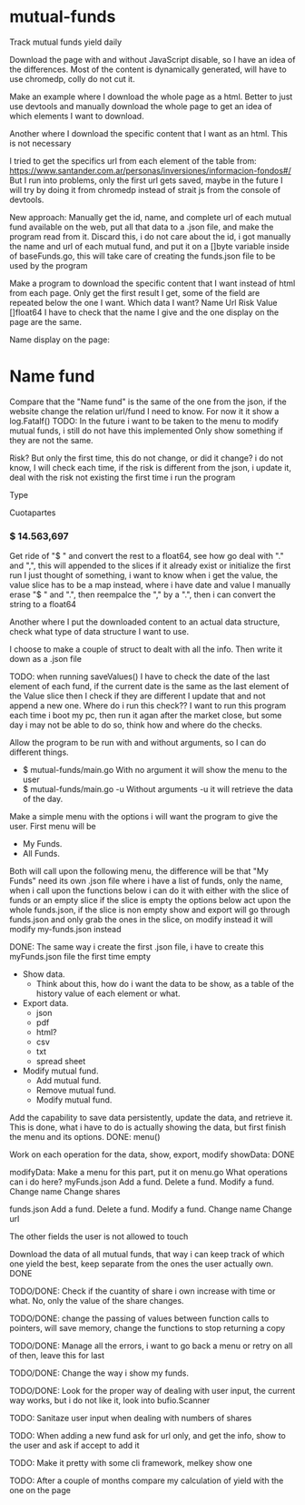 # mutual-funds
Track mutual funds yield daily

Download the page with and without JavaScript disable, so I have an idea of the
differences.
Most of the content is dynamically generated, will have to use chromedp, colly do not cut it.

Make an example where I download the whole page as a html.
Better to just use devtools and manually download the whole page to get an idea
of which elements I want to download.

Another where I download the specific content that I want as an html.
This is not necessary

I tried to get the specifics url from each element of the table from:
https://www.santander.com.ar/personas/inversiones/informacion-fondos#/
But I run into problems, only the first url gets saved, maybe in the future I will try
by doing it from chromedp instead of strait js from the console of devtools.

New approach:
Manually get the id, name, and complete url of each mutual fund available on the web, 
put all that data to a .json file, and make the program read from it.
Discard this, i do not care about the id, i got manually the name and url of each
mutual fund, and put it on a []byte variable inside of baseFunds.go, this will take
care of creating the funds.json file to be used by the program

Make a program to download the specific content that I want instead of html from each page.
Only get the first result I get, some of the field are repeated below the one I want.
Which data I want?
Name
Url
Risk
Value []float64
I have to check that the name I give and the one display on the page are the same.

Name display on the page:

<h1
  data-testid="titleDetailDesktop"
  class="sc-aXZVg jbWCFw sc-dISpDn dlSiwb"
>
Name fund
</h1>

Compare that the "Name fund" is the same of the one from the json,
if the website change the relation url/fund I need to know.
For now it it show a log.Fatalf()
TODO: In the future i want to be taken to the menu to modify mutual funds, i still
do not have this implemented
Only show something if they are not the same.

Risk? But only the first time, this do not change, or did it change? i do not know,
I will check each time, if the risk is different from the json, i update it, deal
with the risk not existing the first time i run the program
<p
  data-testid="fundRiskDetailName"
  class="sc-aXZVg hLnzCR sc-gRtvSG bydNqC"
>
  Type
</p>

Cuotapartes
<h3
  data-testid="currentShareValueType"
  class="sc-aXZVg dMxiJX"
>
  $ 14.563,697
</h3>
Get ride of "$ " and convert the rest to a float64, see how go deal with "." and ",",
this will appended to the slices if it already exist or initialize the first run
I just thought of something, i want to know when i get the value, the value slice has to
be a map instead, where i have date and value
I manually erase "$ " and ".", then reempalce the "," by a ".", then i can convert
the string to a float64

Another where I put the downloaded content to an actual data structure, check
what type of data structure I want to use.

I choose to make a couple of struct to dealt with all the info.
Then write it down as a .json file

TODO: when running saveValues() I have to check the date of the last element
of each fund, if the current date is the same as the last element of the Value slice
then I check if they are different I update that and not append a new one.
Where do i run this check??
I want  to run this program each time i boot my pc, then run it agan after the
market close, but some day i may not be able to do so, think how and where do the
checks.

Allow the program to be run with and without arguments, so I can do different things.
+ $ mutual-funds/main.go
    With no argument it will show the menu to the user
+ $ mutual-funds/main.go -u
    Without arguments -u it will retrieve the data of the day.

Make a simple menu with the options i will want the program to give the user.
First menu will be

+ My Funds.
+ All Funds.

Both will call upon the following menu, the difference will be that "My Funds"
need its own .json file where i have a list of funds, only the name, when i call
upon the functions below i can do it with either with the slice of funds or an empty slice
if the slice is empty the options below act upon the whole funds.json, if the slice is
non empty show and export will go through funds.json and only grab the ones in the
slice, on modify instead it will modify my-funds.json instead

DONE: The same way i create the first .json file, i have to create this myFunds.json
file the first time empty

+ Show data.
  + Think about this, how do i want the data to be show, as a table of the
  history value of each element or what.
+ Export data.
  + json
  + pdf
  + html?
  + csv
  + txt
  + spread sheet
+ Modify mutual fund.
  + Add mutual fund.
  + Remove mutual fund.
  + Modify mutual fund.

Add the capability to save data persistently, update the data, and retrieve it.
This is done, what i have to do is actually showing the data, but first finish the menu
and its options.
DONE: menu()

Work on each operation for the data, show, export, modify
showData: DONE

modifyData:
Make a menu for this  part, put it on menu.go
  What operations can i do here?
  myFunds.json
    Add a fund.
    Delete a fund.
    Modify a fund.
      Change name
      Change shares

  funds.json
    Add a fund.
    Delete a fund.
    Modify a fund.
      Change name
      Change url

The other fields the user is not allowed to touch
      
Download the data of all mutual funds, that way i can keep track of which one yield
the best, keep separate from the ones the user actually own.
DONE


TODO/DONE: Check if the cuantity of share i own increase with time or what.
No, only the value of the share changes.

TODO/DONE: change the passing of values between function calls to pointers, will
save memory, change the functions to stop returning a copy

TODO/DONE: Manage all the errors, i want to go back a menu or retry on all of then,
leave this for last

TODO/DONE: Change the way i show my funds.


TODO/DONE: Look for the proper way of dealing with user input, the current way works,
but i do not like it, look into bufio.Scanner

TODO: Sanitaze user input when dealing with numbers of shares

TODO: When adding a new fund ask for url only, and get the info, show to the user
and ask if accept to add it

TODO: Make it pretty with some cli framework, melkey show one

TODO: After a couple of months compare my calculation of yield with the one on the
page

